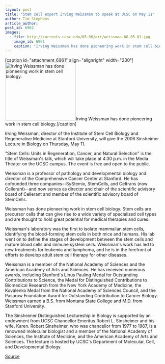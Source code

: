 ```yaml
---
layout: post
title: "Stem cell expert Irving Weissman to speak at UCSC on May 11"
author: Tim Stephens
article_author: 
post_id: 6962
images:
  - file: http://currents.ucsc.edu/05-06/art/weissman.06-05-01.jpg
    image_id: 6961
    caption: "Irving Weissman has done pioneering work in stem cell biology."
---
```


[caption id="attachment_6961" align="alignright" width="230"]<a href="http://dev-ucsc-news.pantheonsite.io/wp-content/uploads/2006/05/weissman.06-05-01.jpg"><img class="size-full wp-image-6961" src="http://dev-ucsc-news.pantheonsite.io/wp-content/uploads/2006/05/weissman.06-05-01.jpg" alt="Irving Weissman has done pioneering work in stem cell biology." width="230" height="188" /></a>Irving Weissman has done pioneering work in stem cell biology.[/caption]
<a name="content" id="content"></a>
<p>
  Irving Weissman, director of the Institute of Stem Cell Biology and Regenerative Medicine at Stanford University, will give the 2006 Sinsheimer Lecture in Biology on Thursday, May 11.
</p>
<p>
  "Stem Cells: Units in Regeneration, Cancer, and Natural Selection" is the title of Weissman's talk, which will take place at 4:30 p.m. in the Media Theater on the UCSC campus. The event is free and open to the public.
</p>
<p>
  Weissman is a professor of pathology and developmental biology and director of the Comprehensive Cancer Center at Stanford. He has cofounded three companies--SyStemix, StemCells, and Celtrans (now Cellerant)--and now serves as director and chair of the scientific advisory board of Cellerant and member of the scientific advisory board of StemCells.
</p>
<p>
  Weissman has done pioneering work in stem cell biology. Stem cells are precursor cells that can give rise to a wide variety of specialized cell types and are thought to hold great potential for medical therapies and cures.
</p>
<p>
  Weissman's laboratory was the first to isolate mammalian stem cells, identifying the blood-forming stem cells in both mice and humans. His lab went on to define the stages of development between the stem cells and mature blood cells and immune system cells. Weissman's work has led to new treatments for leukemia and lymphoma, and he is in the forefront of efforts to develop adult stem cell therapy for other diseases.
</p>
<p>
  Weissman is a member of the National Academy of Sciences and the American Academy of Arts and Sciences. He has received numerous awards, including Stanford's Linus Pauling Medal for Outstanding Contributions to Science, the Medal for Distinguished Contributions to Biomedical Research from the New York Academy of Medicine, the Kovalenko Medal from the National Academy of Sciences Council, and the Pasarow Foundation Award for Outstanding Contribution to Cancer Biology. Weissman earned a B.S. from Montana State College and M.D. from Stanford University.
</p>
<p>
  The Sinsheimer Distinguished Lectureship in Biology is supported by an endowment from UCSC Chancellor Emeritus Robert L. Sinsheimer and his wife, Karen. Robert Sinsheimer, who was chancellor from 1977 to 1987, is a renowned molecular biologist and a member of the National Academy of Sciences, the Institute of Medicine, and the American Academy of Arts and Sciences. The lecture is hosted by UCSC's Department of Molecular, Cell, and Developmental Biology.
</p>
<p><a href="http://www1.ucsc.edu/currents/05-06/05-01/weissman.asp" title="Permalink to weissman">Source</a></p>
